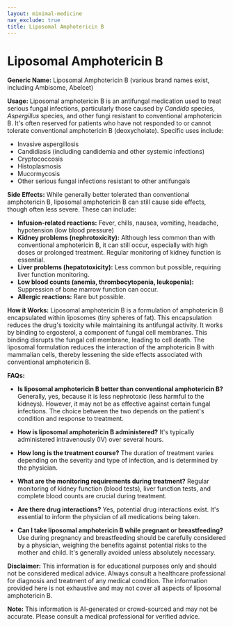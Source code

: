 ```yaml
---
layout: minimal-medicine
nav_exclude: true
title: Liposomal Amphotericin B
---
```


# Liposomal Amphotericin B

**Generic Name:** Liposomal Amphotericin B (various brand names exist, including Ambisome, Abelcet)


**Usage:** Liposomal amphotericin B is an antifungal medication used to treat serious fungal infections, particularly those caused by *Candida* species, *Aspergillus* species, and other fungi resistant to conventional amphotericin B.  It's often reserved for patients who have not responded to or cannot tolerate conventional amphotericin B (deoxycholate).  Specific uses include:

* Invasive aspergillosis
* Candidiasis (including candidemia and other systemic infections)
* Cryptococcosis
* Histoplasmosis
* Mucormycosis
* Other serious fungal infections resistant to other antifungals

**Side Effects:** While generally better tolerated than conventional amphotericin B, liposomal amphotericin B can still cause side effects, though often less severe. These can include:

* **Infusion-related reactions:** Fever, chills, nausea, vomiting, headache, hypotension (low blood pressure)
* **Kidney problems (nephrotoxicity):** Although less common than with conventional amphotericin B, it can still occur, especially with high doses or prolonged treatment.  Regular monitoring of kidney function is essential.
* **Liver problems (hepatotoxicity):** Less common but possible, requiring liver function monitoring.
* **Low blood counts (anemia, thrombocytopenia, leukopenia):** Suppression of bone marrow function can occur.
* **Allergic reactions:**  Rare but possible.


**How it Works:** Liposomal amphotericin B is a formulation of amphotericin B encapsulated within liposomes (tiny spheres of fat). This encapsulation reduces the drug's toxicity while maintaining its antifungal activity.  It works by binding to ergosterol, a component of fungal cell membranes. This binding disrupts the fungal cell membrane, leading to cell death.  The liposomal formulation reduces the interaction of the amphotericin B with mammalian cells, thereby lessening the side effects associated with conventional amphotericin B.


**FAQs:**

* **Is liposomal amphotericin B better than conventional amphotericin B?**  Generally, yes, because it is less nephrotoxic (less harmful to the kidneys).  However, it may not be as effective against certain fungal infections. The choice between the two depends on the patient's condition and response to treatment.

* **How is liposomal amphotericin B administered?** It's typically administered intravenously (IV) over several hours.

* **How long is the treatment course?** The duration of treatment varies depending on the severity and type of infection, and is determined by the physician.

* **What are the monitoring requirements during treatment?** Regular monitoring of kidney function (blood tests), liver function tests, and complete blood counts are crucial during treatment.

* **Are there drug interactions?** Yes, potential drug interactions exist.  It's essential to inform the physician of all medications being taken.

* **Can I take liposomal amphotericin B while pregnant or breastfeeding?** Use during pregnancy and breastfeeding should be carefully considered by a physician, weighing the benefits against potential risks to the mother and child.  It's generally avoided unless absolutely necessary.


**Disclaimer:** This information is for educational purposes only and should not be considered medical advice.  Always consult a healthcare professional for diagnosis and treatment of any medical condition.  The information provided here is not exhaustive and may not cover all aspects of liposomal amphotericin B.


**Note:** This information is AI-generated or crowd-sourced and may not be accurate. Please consult a medical professional for verified advice.